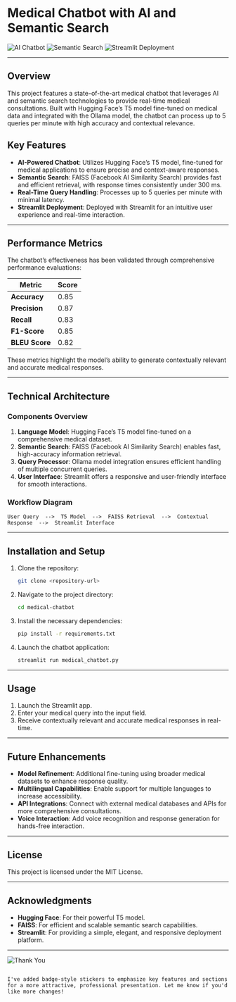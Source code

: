 
# Medical Chatbot with AI and Semantic Search

![AI Chatbot](https://img.shields.io/badge/AI-Powered%20Chatbot-blue?style=for-the-badge&logo=chatbot)
![Semantic Search](https://img.shields.io/badge/Semantic%20Search-lightgreen?style=for-the-badge&logo=search)
![Streamlit Deployment](https://img.shields.io/badge/Streamlit-Deployed-orange?style=for-the-badge&logo=streamlit)

---

## Overview

This project features a state-of-the-art medical chatbot that leverages AI and semantic search technologies to provide real-time medical consultations. Built with Hugging Face’s T5 model fine-tuned on medical data and integrated with the Ollama model, the chatbot can process up to 5 queries per minute with high accuracy and contextual relevance.

## Key Features

- **AI-Powered Chatbot**: Utilizes Hugging Face’s T5 model, fine-tuned for medical applications to ensure precise and context-aware responses.
- **Semantic Search**: FAISS (Facebook AI Similarity Search) provides fast and efficient retrieval, with response times consistently under 300 ms.
- **Real-Time Query Handling**: Processes up to 5 queries per minute with minimal latency.
- **Streamlit Deployment**: Deployed with Streamlit for an intuitive user experience and real-time interaction.

---

## Performance Metrics

The chatbot’s effectiveness has been validated through comprehensive performance evaluations:

| Metric         | Score |
| -------------- | ----- |
| **Accuracy**   | 0.85  |
| **Precision**  | 0.87  |
| **Recall**     | 0.83  |
| **F1-Score**   | 0.85  |
| **BLEU Score** | 0.82  |

These metrics highlight the model’s ability to generate contextually relevant and accurate medical responses.

---

## Technical Architecture

### Components Overview

1. **Language Model**: Hugging Face’s T5 model fine-tuned on a comprehensive medical dataset.
2. **Semantic Search**: FAISS (Facebook AI Similarity Search) enables fast, high-accuracy information retrieval.
3. **Query Processor**: Ollama model integration ensures efficient handling of multiple concurrent queries.
4. **User Interface**: Streamlit offers a responsive and user-friendly interface for smooth interactions.

### Workflow Diagram

```plaintext
User Query  -->  T5 Model  -->  FAISS Retrieval  -->  Contextual Response  -->  Streamlit Interface
```

---

## Installation and Setup

1. Clone the repository:
   ```bash
   git clone <repository-url>
   ```
2. Navigate to the project directory:
   ```bash
   cd medical-chatbot
   ```
3. Install the necessary dependencies:
   ```bash
   pip install -r requirements.txt
   ```
4. Launch the chatbot application:
   ```bash
   streamlit run medical_chatbot.py
   ```

---

## Usage

1. Launch the Streamlit app.
2. Enter your medical query into the input field.
3. Receive contextually relevant and accurate medical responses in real-time.

---

## Future Enhancements

- **Model Refinement**: Additional fine-tuning using broader medical datasets to enhance response quality.
- **Multilingual Capabilities**: Enable support for multiple languages to increase accessibility.
- **API Integrations**: Connect with external medical databases and APIs for more comprehensive consultations.
- **Voice Interaction**: Add voice recognition and response generation for hands-free interaction.

---

## License

This project is licensed under the MIT License.

---

## Acknowledgments

- **Hugging Face**: For their powerful T5 model.
- **FAISS**: For efficient and scalable semantic search capabilities.
- **Streamlit**: For providing a simple, elegant, and responsive deployment platform.

---

![Thank You](https://img.shields.io/badge/Thank%20You-For%20Your%20Support-green?style=for-the-badge)
```

I've added badge-style stickers to emphasize key features and sections for a more attractive, professional presentation. Let me know if you'd like more changes!
